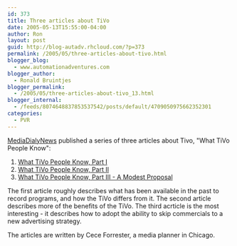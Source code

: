 ```yaml
---
id: 373
title: Three articles about TiVo
date: 2005-05-13T15:55:00-04:00
author: Ron
layout: post
guid: http://blog-autadv.rhcloud.com/?p=373
permalink: /2005/05/three-articles-about-tivo.html
blogger_blog:
  - www.automationadventures.com
blogger_author:
  - Ronald Bruintjes
blogger_permalink:
  - /2005/05/three-articles-about-tivo_13.html
blogger_internal:
  - /feeds/8074648837853537542/posts/default/4709050975662352301
categories:
  - PVR
---
```

[MediaDialyNews](http://publications.mediapost.com/index.cfm?fuseaction=PublicationsHome.showHomePage) published a series of three articles about Tivo, "What TiVo People Know":

  1. [What TiVo People Know, Part I](http://publications.mediapost.com/index.cfm?fuseaction=Articles.showArticleHomePage&art_aid=29962) 
  2. [What TiVo People Know, Part II](http://publications.mediapost.com/index.cfm?fuseaction=Articles.showArticleHomePage&art_aid=29963) 
  3. [What TiVo People Know, Part III - A Modest Proposal](http://publications.mediapost.com/index.cfm?fuseaction=Articles.showArticleHomePage&art_aid=29964)

The first article roughly describes what has been available in the past to record programs, and how the TiVo differs from it. The second article describes more of the benefits of the TiVo. The third acrticle is the most interesting - it describes how to adopt the ability to skip commercials to a new advertising strategy.

The articles are written by Cece Forrester, a media planner in Chicago.